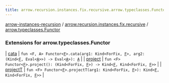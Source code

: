```yaml
---
title: arrow.recursion.instances.fix.recursive.arrow.typeclasses.Functor - arrow-instances-recursion
---
```


[arrow-instances-recursion](../../index.html) / [arrow.recursion.instances.fix.recursive](../index.html) / [arrow.typeclasses.Functor](./index.html)

### Extensions for arrow.typeclasses.Functor

| [cata](cata.html) | `fun <F, A> Functor<`[`F`](cata.html#F)`>.cata(arg1: Kind<ForFix, `[`F`](cata.html#F)`>, arg2: (Kind<`[`F`](cata.html#F)`, Eval<`[`A`](cata.html#A)`>>) -> Eval<`[`A`](cata.html#A)`>): `[`A`](cata.html#A) |
| [project](project.html) | `fun <F> Functor<`[`F`](project.html#F)`>.project(): (Kind<ForFix, `[`F`](project.html#F)`>) -> Kind<`[`F`](project.html#F)`, Kind<ForFix, `[`F`](project.html#F)`>>` |
| [projectT](project-t.html) | `fun <F> Functor<`[`F`](project-t.html#F)`>.projectT(arg1: Kind<ForFix, `[`F`](project-t.html#F)`>): Kind<`[`F`](project-t.html#F)`, Kind<ForFix, `[`F`](project-t.html#F)`>>` |


